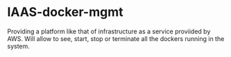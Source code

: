 # IAAS-docker-mgmt
Providing a platform like that of infrastructure as a service proviided by AWS. Will allow to see, start, stop or terminate all the dockers running in the system. 
